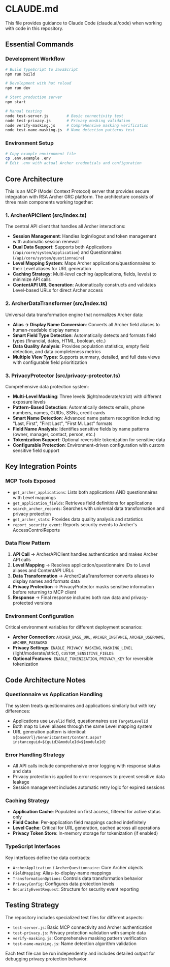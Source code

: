 # CLAUDE.md

This file provides guidance to Claude Code (claude.ai/code) when working with code in this repository.

## Essential Commands

### Development Workflow
```bash
# Build TypeScript to JavaScript
npm run build

# Development with hot reload
npm run dev

# Start production server  
npm start

# Manual testing
node test-server.js        # Basic connectivity test
node test-privacy.js       # Privacy masking validation
node verify-masking.js     # Comprehensive masking verification
node test-name-masking.js  # Name detection patterns test
```

### Environment Setup
```bash
# Copy example environment file
cp .env.example .env
# Edit .env with actual Archer credentials and configuration
```

## Core Architecture

This is an MCP (Model Context Protocol) server that provides secure integration with RSA Archer GRC platform. The architecture consists of three main components working together:

### 1. ArcherAPIClient (src/index.ts)
The central API client that handles all Archer interactions:
- **Session Management**: Handles login/logout and token management with automatic session renewal
- **Dual Data Support**: Supports both Applications (`/api/core/system/application`) and Questionnaires (`/api/core/system/questionnaire`) 
- **Level Mapping System**: Maps Archer applications/questionnaires to their Level aliases for URL generation
- **Caching Strategy**: Multi-level caching (applications, fields, levels) to minimize API calls
- **ContentAPI URL Generation**: Automatically constructs and validates Level-based URLs for direct Archer access

### 2. ArcherDataTransformer (src/index.ts)
Universal data transformation engine that normalizes Archer data:
- **Alias → Display Name Conversion**: Converts all Archer field aliases to human-readable display names
- **Smart Field Type Detection**: Automatically detects and formats field types (financial, dates, HTML, boolean, etc.)
- **Data Quality Analysis**: Provides population statistics, empty field detection, and data completeness metrics
- **Multiple View Types**: Supports summary, detailed, and full data views with configurable field prioritization

### 3. PrivacyProtector (src/privacy-protector.ts)
Comprehensive data protection system:
- **Multi-Level Masking**: Three levels (light/moderate/strict) with different exposure levels
- **Pattern-Based Detection**: Automatically detects emails, phone numbers, names, GUIDs, SSNs, credit cards
- **Smart Name Detection**: Advanced name pattern recognition including "Last, First", "First Last", "First M. Last" formats
- **Field Name Analysis**: Identifies sensitive fields by name patterns (owner, manager, contact, person, etc.)
- **Tokenization Support**: Optional reversible tokenization for sensitive data
- **Configurable Protection**: Environment-driven configuration with custom sensitive field support

## Key Integration Points

### MCP Tools Exposed
- `get_archer_applications`: Lists both applications AND questionnaires with Level mappings
- `get_application_fields`: Retrieves field definitions for applications
- `search_archer_records`: Searches with universal data transformation and privacy protection
- `get_archer_stats`: Provides data quality analysis and statistics
- `report_security_event`: Reports security events to Archer's AccessControlReports

### Data Flow Pattern
1. **API Call** → ArcherAPIClient handles authentication and makes Archer API calls
2. **Level Mapping** → Resolves application/questionnaire IDs to Level aliases and ContentAPI URLs  
3. **Data Transformation** → ArcherDataTransformer converts aliases to display names and formats data
4. **Privacy Protection** → PrivacyProtector masks sensitive information before returning to MCP client
5. **Response** → Final response includes both raw data and privacy-protected versions

### Environment Configuration
Critical environment variables for different deployment scenarios:
- **Archer Connection**: `ARCHER_BASE_URL`, `ARCHER_INSTANCE`, `ARCHER_USERNAME`, `ARCHER_PASSWORD`
- **Privacy Settings**: `ENABLE_PRIVACY_MASKING`, `MASKING_LEVEL` (light/moderate/strict), `CUSTOM_SENSITIVE_FIELDS`
- **Optional Features**: `ENABLE_TOKENIZATION`, `PRIVACY_KEY` for reversible tokenization

## Code Architecture Notes

### Questionnaire vs Application Handling
The system treats questionnaires and applications similarly but with key differences:
- Applications use `LevelId` field, questionnaires use `TargetLevelId`
- Both map to Level aliases through the same Level mapping system
- URL generation pattern is identical: `${baseUrl}/GenericContent/Content.aspx?instanceguid=${guid}&moduleId=${moduleId}`

### Error Handling Strategy
- All API calls include comprehensive error logging with response status and data
- Privacy protection is applied to error responses to prevent sensitive data leakage
- Session management includes automatic retry logic for expired sessions

### Caching Strategy
- **Application Cache**: Populated on first access, filtered for active status only
- **Field Cache**: Per-application field mappings cached indefinitely 
- **Level Cache**: Critical for URL generation, cached across all operations
- **Privacy Token Store**: In-memory storage for tokenization (if enabled)

### TypeScript Interfaces
Key interfaces define the data contracts:
- `ArcherApplication` / `ArcherQuestionnaire`: Core Archer objects
- `FieldMapping`: Alias-to-display-name mappings
- `TransformationOptions`: Controls data transformation behavior
- `PrivacyConfig`: Configures data protection levels
- `SecurityEventRequest`: Structure for security event reporting

## Testing Strategy

The repository includes specialized test files for different aspects:
- `test-server.js`: Basic MCP connectivity and Archer authentication
- `test-privacy.js`: Privacy protection validation with sample data
- `verify-masking.js`: Comprehensive masking pattern verification  
- `test-name-masking.js`: Name detection algorithm validation

Each test file can be run independently and includes detailed output for debugging privacy protection behavior.